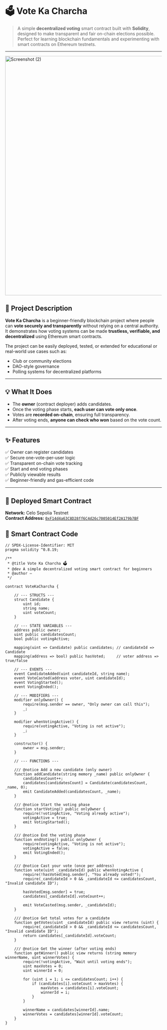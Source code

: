 # 🗳️ Vote Ka Charcha  

> A simple **decentralized voting** smart contract built with **Solidity**, designed to make transparent and fair on-chain elections possible.  
> Perfect for learning blockchain fundamentals and experimenting with smart contracts on Ethereum testnets.

---
<img width="1366" height="768" alt="Screenshot (2)" src="https://github.com/user-attachments/assets/1b0e78f3-6196-4790-b7c8-75830448d687" />

## 🚀 Project Description  

**Vote Ka Charcha** is a beginner-friendly blockchain project where people can **vote securely and transparently** without relying on a central authority.  
It demonstrates how voting systems can be made **trustless, verifiable, and decentralized** using Ethereum smart contracts.  

The project can be easily deployed, tested, or extended for educational or real-world use cases such as:
- Club or community elections  
- DAO-style governance  
- Polling systems for decentralized platforms  

---

## 💡 What It Does  

- The **owner** (contract deployer) adds candidates.  
- Once the voting phase starts, **each user can vote only once**.  
- Votes are **recorded on-chain**, ensuring full transparency.  
- After voting ends, **anyone can check who won** based on the vote count.  

---

## ✨ Features  

✅ Owner can register candidates  
✅ Secure one-vote-per-user logic  
✅ Transparent on-chain vote tracking  
✅ Start and end voting phases  
✅ Publicly viewable results  
✅ Beginner-friendly and gas-efficient code  

---

## 🚀 Deployed Smart Contract

**Network:** Celo Sepolia Testnet  
**Contract Address:** [`0xF14d4a63C8D28ff6C4d26c7005014Ef2A179b7BF`](https://celo-sepolia.blockscout.com/tx/0x92f66796ab57e334dea4001fd3cd7acc456a883297eaa21400917bc0c6810325)

## 🧱 Smart Contract Code  

```solidity
// SPDX-License-Identifier: MIT 
pragma solidity ^0.8.19;

/**
 * @title Vote Ka Charcha 🗳️
 * @dev A simple decentralized voting smart contract for beginners
 * @author —
 */

contract VoteKaCharcha {

    // --- STRUCTS ---
    struct Candidate {
        uint id;
        string name;
        uint voteCount;
    }

    // --- STATE VARIABLES ---
    address public owner;
    uint public candidatesCount;
    bool public votingActive;

    mapping(uint => Candidate) public candidates; // candidateId => Candidate
    mapping(address => bool) public hasVoted;     // voter address => true/false

    // --- EVENTS ---
    event CandidateAdded(uint candidateId, string name);
    event VoteCasted(address voter, uint candidateId);
    event VotingStarted();
    event VotingEnded();

    // --- MODIFIERS ---
    modifier onlyOwner() {
        require(msg.sender == owner, "Only owner can call this");
        _;
    }

    modifier whenVotingActive() {
        require(votingActive, "Voting is not active");
        _;
    }

    constructor() {
        owner = msg.sender;
    }

    // --- FUNCTIONS ---

    /// @notice Add a new candidate (only owner)
    function addCandidate(string memory _name) public onlyOwner {
        candidatesCount++;
        candidates[candidatesCount] = Candidate(candidatesCount, _name, 0);
        emit CandidateAdded(candidatesCount, _name);
    }

    /// @notice Start the voting phase
    function startVoting() public onlyOwner {
        require(!votingActive, "Voting already active");
        votingActive = true;
        emit VotingStarted();
    }

    /// @notice End the voting phase
    function endVoting() public onlyOwner {
        require(votingActive, "Voting is not active");
        votingActive = false;
        emit VotingEnded();
    }

    /// @notice Cast your vote (once per address)
    function vote(uint _candidateId) public whenVotingActive {
        require(!hasVoted[msg.sender], "You already voted!");
        require(_candidateId > 0 && _candidateId <= candidatesCount, "Invalid candidate ID");

        hasVoted[msg.sender] = true;
        candidates[_candidateId].voteCount++;

        emit VoteCasted(msg.sender, _candidateId);
    }

    /// @notice Get total votes for a candidate
    function getVotes(uint _candidateId) public view returns (uint) {
        require(_candidateId > 0 && _candidateId <= candidatesCount, "Invalid candidate ID");
        return candidates[_candidateId].voteCount;
    }

    /// @notice Get the winner (after voting ends)
    function getWinner() public view returns (string memory winnerName, uint winnerVotes) {
        require(!votingActive, "Wait until voting ends");
        uint maxVotes = 0;
        uint winnerId = 0;

        for (uint i = 1; i <= candidatesCount; i++) {
            if (candidates[i].voteCount > maxVotes) {
                maxVotes = candidates[i].voteCount;
                winnerId = i;
            }
        }

        winnerName = candidates[winnerId].name;
        winnerVotes = candidates[winnerId].voteCount;
    }
}
